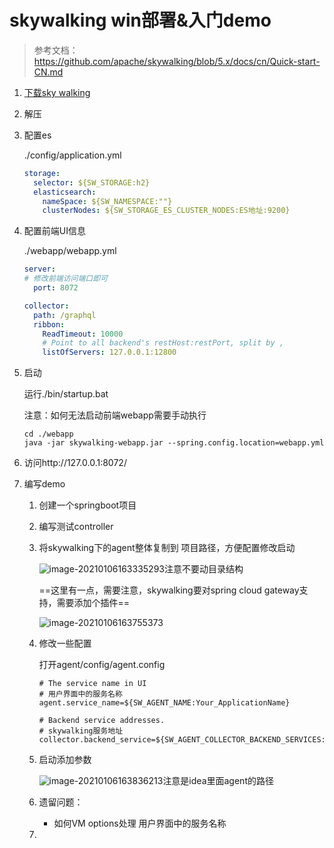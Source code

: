 # skywalking win部署&入门demo

> 参考文档：https://github.com/apache/skywalking/blob/5.x/docs/cn/Quick-start-CN.md

1. [下载sky walking](https://archive.apache.org/dist/skywalking/8.3.0/apache-skywalking-apm-8.3.0.tar.gz)

2. 解压

3. 配置es

   ./config/application.yml

   ```yaml
   storage:
     selector: ${SW_STORAGE:h2}
     elasticsearch:
       nameSpace: ${SW_NAMESPACE:""}
       clusterNodes: ${SW_STORAGE_ES_CLUSTER_NODES:ES地址:9200}
   ```

4. 配置前端UI信息

   ./webapp/webapp.yml

   ```yml
   server:
   # 修改前端访问端口即可
     port: 8072
   
   collector:
     path: /graphql
     ribbon:
       ReadTimeout: 10000
       # Point to all backend's restHost:restPort, split by ,
       listOfServers: 127.0.0.1:12800
   ```

5. 启动

   运行./bin/startup.bat

   注意：如何无法启动前端webapp需要手动执行

   ```shell
   cd ./webapp
   java -jar skywalking-webapp.jar --spring.config.location=webapp.yml
   ```

6. 访问http://127.0.0.1:8072/

7. 编写demo

   1. 创建一个springboot项目

   2. 编写测试controller

   3. 将skywalking下的agent整体复制到 项目路径，方便配置修改启动

      ![image-20210106163335293](https://sevenpic.oss-cn-beijing.aliyuncs.com/img/image-20210106163335293.png)注意不要动目录结构

      ==这里有一点，需要注意，skywalking要对spring cloud gateway支持，需要添加个插件==

      ![image-20210106163755373](https://sevenpic.oss-cn-beijing.aliyuncs.com/img/image-20210106163755373.png)

   4. 修改一些配置

      打开agent/config/agent.config

      ```properties
      # The service name in UI
      # 用户界面中的服务名称
      agent.service_name=${SW_AGENT_NAME:Your_ApplicationName}
      
      # Backend service addresses.
      # skywalking服务地址
      collector.backend_service=${SW_AGENT_COLLECTOR_BACKEND_SERVICES:127.0.0.1:11800}
      ```

   5. 启动添加参数

      ![image-20210106163836213](https://sevenpic.oss-cn-beijing.aliyuncs.com/img/image-20210106163836213.png)注意是idea里面agent的路径

   6. 遗留问题：

      - 如何VM options处理 用户界面中的服务名称

   7. 

